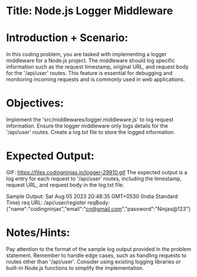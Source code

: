 # Title: Node.js Logger Middleware

# Introduction + Scenario:

In this coding problem, you are tasked with implementing a logger middleware for a Node.js project. The middleware should log specific information such as the request timestamp, original URL, and request body for the '/api/user' routes. This feature is essential for debugging and monitoring incoming requests and is commonly used in web applications.

# Objectives:

Implement the 'src/middlewares/logger.middleware.js' to log request information.
Ensure the logger middleware only logs details for the '/api/user' routes.
Create a log.txt file to store the logged information.

# Expected Output:

GIF: https://files.codingninjas.in/logger-29810.gif
The expected output is a log entry for each request to '/api/user' routes, including the timestamp, request URL, and request body in the log.txt file.

Sample Output:
Sat Aug 05 2023 20:48:35 GMT+0530 (India Standard Time)
req URL: /api/user/register
reqBody: {"name":"codingninjas","email":"cn@gmail.com","password":"Ninjas@123"}

# Notes/Hints:

Pay attention to the format of the sample log output provided in the problem statement.
Remember to handle edge cases, such as handling requests to routes other than '/api/user'.
Consider using existing logging libraries or built-in Node.js functions to simplify the implementation.
